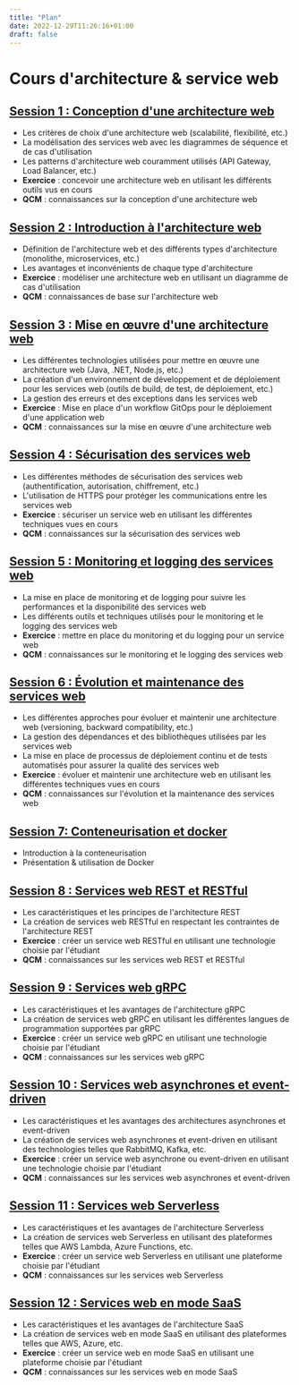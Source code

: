 ```yaml
---
title: "Plan"
date: 2022-12-29T11:26:16+01:00
draft: false
---
```


# Cours d'architecture & service web

## [Session 1 : Conception d'une architecture web](../lesson1)
- Les critères de choix d'une architecture web (scalabilité, flexibilité, etc.)
- La modélisation des services web avec les diagrammes de séquence et de cas d'utilisation
- Les patterns d'architecture web couramment utilisés (API Gateway, Load Balancer, etc.)
- **Exercice** : concevoir une architecture web en utilisant les différents outils vus en cours
- **QCM** : connaissances sur la conception d'une architecture web

## [Session 2 : Introduction à l'architecture web](../lesson2)
- Définition de l'architecture web et des différents types d'architecture (monolithe, microservices, etc.)
- Les avantages et inconvénients de chaque type d'architecture
- **Exercice** : modéliser une architecture web en utilisant un diagramme de cas d'utilisation
- **QCM** : connaissances de base sur l'architecture web

## [Session 3 : Mise en œuvre d'une architecture web](../lesson3)
- Les différentes technologies utilisées pour mettre en œuvre une architecture web (Java, .NET, Node.js, etc.)
- La création d'un environnement de développement et de déploiement pour les services web (outils de build, de test, de déploiement, etc.)
- La gestion des erreurs et des exceptions dans les services web
- **Exercice** : Mise en place d'un workflow GitOps pour le déploiement d'une application web
- **QCM** : connaissances sur la mise en œuvre d'une architecture web

## [Session 4 : Sécurisation des services web](../lesson4)
- Les différentes méthodes de sécurisation des services web (authentification, autorisation, chiffrement, etc.)
- L'utilisation de HTTPS pour protéger les communications entre les services web
- **Exercice** : sécuriser un service web en utilisant les différentes techniques vues en cours
- **QCM** : connaissances sur la sécurisation des services web

## [Session 5 : Monitoring et logging des services web](../lesson5)
- La mise en place de monitoring et de logging pour suivre les performances et la disponibilité des services web
- Les différents outils et techniques utilisés pour le monitoring et le logging des services web
- **Exercice** : mettre en place du monitoring et du logging pour un service web
- **QCM** : connaissances sur le monitoring et le logging des services web

## [Session 6 : Évolution et maintenance des services web](../lesson6)
- Les différentes approches pour évoluer et maintenir une architecture web (versioning, backward compatibility, etc.)
- La gestion des dépendances et des bibliothèques utilisées par les services web
- La mise en place de processus de déploiement continu et de tests automatisés pour assurer la qualité des services web
- **Exercice** : évoluer et maintenir une architecture web en utilisant les différentes techniques vues en cours
- **QCM** : connaissances sur l'évolution et la maintenance des services web

## [Session 7: Conteneurisation et docker](../lesson7)
- Introduction à la conteneurisation
- Présentation & utilisation de Docker

## [Session 8 : Services web REST et RESTful](../lesson8)
- Les caractéristiques et les principes de l'architecture REST
- La création de services web RESTful en respectant les contraintes de l'architecture REST
- **Exercice** : créer un service web RESTful en utilisant une technologie choisie par l'étudiant
- **QCM** : connaissances sur les services web REST et RESTful

## [Session 9 : Services web gRPC](../lesson9)
- Les caractéristiques et les avantages de l'architecture gRPC
- La création de services web gRPC en utilisant les différentes langues de programmation supportées par gRPC
- **Exercice** : créer un service web gRPC en utilisant une technologie choisie par l'étudiant
- **QCM** : connaissances sur les services web gRPC

## [Session 10 : Services web asynchrones et event-driven](../lesson10)
- Les caractéristiques et les avantages des architectures asynchrones et event-driven
- La création de services web asynchrones et event-driven en utilisant des technologies telles que RabbitMQ, Kafka, etc.
- **Exercice** : créer un service web asynchrone ou event-driven en utilisant une technologie choisie par l'étudiant
- **QCM** : connaissances sur les services web asynchrones et event-driven

## [Session 11 : Services web Serverless](../lesson11)
- Les caractéristiques et les avantages de l'architecture Serverless
- La création de services web Serverless en utilisant des plateformes telles que AWS Lambda, Azure Functions, etc.
- **Exercice** : créer un service web Serverless en utilisant une plateforme choisie par l'étudiant
- **QCM** : connaissances sur les services web Serverless

## [Session 12 : Services web en mode SaaS](../lesson12)
- Les caractéristiques et les avantages de l'architecture SaaS
- La création de services web en mode SaaS en utilisant des plateformes telles que AWS, Azure, etc.
- **Exercice** : créer un service web en mode SaaS en utilisant une plateforme choisie par l'étudiant
- **QCM** : connaissances sur les services web en mode SaaS